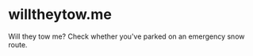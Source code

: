willtheytow.me
==============

Will they tow me? Check whether you've parked on an emergency snow route.

